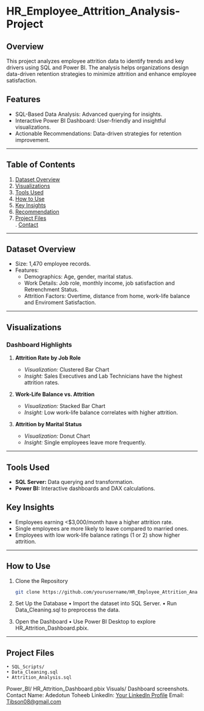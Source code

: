 # HR_Employee_Attrition_Analysis-Project

## Overview  
This project analyzes employee attrition data to identify trends and key drivers using SQL and Power BI. The analysis helps organizations design data-driven retention strategies to minimize attrition and enhance employee satisfaction.

## Features  
- SQL-Based Data Analysis: Advanced querying for insights.  
- Interactive Power BI Dashboard: User-friendly and insightful visualizations.  
- Actionable Recommendations: Data-driven strategies for retention improvement.

---

## Table of Contents  
1. [Dataset Overview](#dataset-overview)  
2. [Visualizations](#visualizations)  
3. [Tools Used](#tools-used)  
4. [How to Use](#how-to-use)
5. [Key Insights](#key-insights)
6. [Recommendation](#Recommendation)
7. [Project Files](#project-files)  
. [Contact](#contact)  

---

## Dataset Overview  
- Size: 1,470 employee records.  
- Features:  
  - Demographics: Age, gender, marital status.  
  - Work Details: Job role, monthly income, job satisfaction and Retrenchment Status.  
  - Attrition Factors: Overtime, distance from home, work-life balance and Enviroment Satisfaction.
  

---

## Visualizations  
### Dashboard Highlights  
1. **Attrition Rate by Job Role**  
   - *Visualization:* Clustered Bar Chart  
   - *Insight:* Sales Executives and Lab Technicians have the highest attrition rates.  

2. **Work-Life Balance vs. Attrition**  
   - *Visualization:* Stacked Bar Chart  
   - *Insight:* Low work-life balance correlates with higher attrition.

3. **Attrition by Marital Status**  
   - *Visualization:* Donut Chart  
   - *Insight:* Single employees leave more frequently.

---

## Tools Used  
- **SQL Server:** Data querying and transformation.  
- **Power BI:** Interactive dashboards and DAX calculations.  


## Key Insights  
- Employees earning <$3,000/month have a higher attrition rate.  
- Single employees are more likely to leave compared to married ones.  
- Employees with low work-life balance ratings (1 or 2) show higher attrition.
---

## How to Use  
1. Clone the Repository
   ```bash
   git clone https://github.com/yourusername/HR_Employee_Attrition_Analysis.git

2. Set Up the Database
    •	Import the dataset into SQL Server.
    •	Run Data_Cleaning.sql to preprocess the data.

3. Open the Dashboard
   • Use Power BI Desktop to explore HR_Attrition_Dashboard.pbix.

---
## Project Files
    • SQL_Scripts/
    • Data_Cleaning.sql
    • Attrition_Analysis.sql
   Power_BI/
     HR_Attrition_Dashboard.pbix
     Visuals/
     Dashboard screenshots.
   Contact
   Name: Adedotun Toheeb
   LinkedIn: [Your LinkedIn Profile](www.linkedin.com/in/adedotun-toheeb-8198021a1)
   Email: Tibson08@gmail.com
